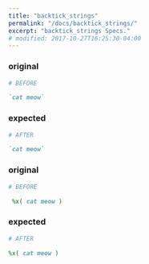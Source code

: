 ```yaml
---
title: "backtick_strings"
permalink: "/docs/backtick_strings/"
excerpt: "backtick_strings Specs."
# modified: 2017-10-27T16:25:30-04:00
---
```

### original
```ruby
# BEFORE

`cat meow`

```
### expected
```ruby
# AFTER

`cat meow`

```
### original
```ruby
# BEFORE

 %x( cat meow )

```
### expected
```ruby
# AFTER

%x( cat meow )
```
